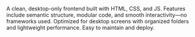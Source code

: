 A clean, desktop-only frontend built with HTML, CSS, and JS. Features include semantic structure, modular code, and smooth interactivity—no frameworks used. Optimized for desktop screens with organized folders and lightweight performance. Easy to maintain and deploy.